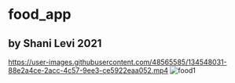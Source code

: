 #  food_app
 
 ## by Shani Levi 2021 
https://user-images.githubusercontent.com/48565585/134548031-88e2a4ce-2acc-4c57-9ee3-ce5922eaa052.mp4
![food1](https://user-images.githubusercontent.com/48565585/134548297-90c67adb-213a-4baa-a808-2de470ab2d8f.PNG)

